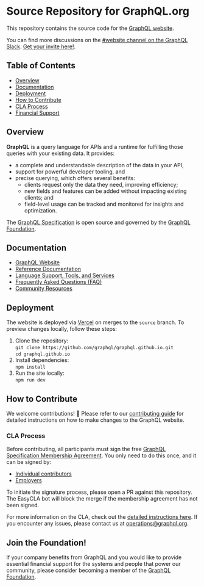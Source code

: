 # Source Repository for GraphQL.org

This repository contains the source code for the [GraphQL website](https://graphql.org).

You can find more discussions on the [#website channel on the GraphQL Slack](https://graphql.slack.com/messages/website/). [Get your invite here!](https://graphql-slack.herokuapp.com/).

## Table of Contents

- [Overview](#overview)
- [Documentation](#documentation)
- [Deployment](#deployment)
- [How to Contribute](#how-to-contribute)
- [CLA Process](#cla-process)
- [Financial Support](#financial-support)

## Overview

**GraphQL** is a query language for APIs and a runtime for fulfilling those queries with your existing data. It provides:

- a complete and understandable description of the data in your API,
- support for powerful developer tooling, and
- precise querying, which offers several benefits:
  - clients request only the data they need, improving efficiency;
  - new fields and features can be added without impacting existing clients; and
  - field-level usage can be tracked and monitored for insights and optimization.

The [GraphQL Specification](https://spec.graphql.org/) is open source and governed by the [GraphQL Foundation](https://foundation.graphql.org/).

## Documentation

- [GraphQL Website](https://graphql.org/)
- [Reference Documentation](https://graphql.org/learn/)
- [Language Support, Tools, and Services](https://graphql.org/code/)
- [Frequently Asked Questions (FAQ)](https://graphql.org/faq/)
- [Community Resources](https://graphql.org/community/)

## Deployment

The website is deployed via [Vercel](https://vercel.com) on merges to the `source` branch. To preview changes locally, follow these steps:

1. Clone the repository:  
   `git clone https://github.com/graphql/graphql.github.io.git`  
   `cd graphql.github.io`
2. Install dependencies:  
   `npm install`
3. Run the site locally:  
   `npm run dev`

## How to Contribute

We welcome contributions! 🎉 Please refer to our [contributing guide](./CONTRIBUTING.md) for detailed instructions on how to make changes to the GraphQL website.

### CLA Process

Before contributing, all participants must sign the free [GraphQL Specification Membership Agreement](https://preview-spec-membership.graphql.org). You only need to do this once, and it can be signed by:

- [Individual contributors](http://individual-spec-membership.graphql.org/)
- [Employers](http://corporate-spec-membership.graphql.org/)

To initiate the signature process, please open a PR against this repository. The EasyCLA bot will block the merge if the membership agreement has not been signed.

For more information on the CLA, check out the [detailed instructions here](https://github.com/graphql/graphql-wg/tree/main/membership). If you encounter any issues, please contact us at [operations@graphql.org](mailto:operations@graphql.org).

## Join the Foundation!

If your company benefits from GraphQL and you would like to provide essential financial support for the systems and people that power our community, please consider becoming a member of the [GraphQL Foundation](https://foundation.graphql.org/join).
